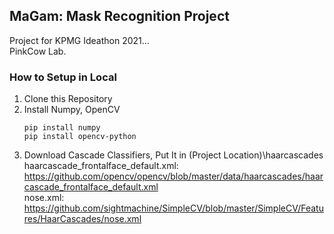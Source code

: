 ## MaGam: Mask Recognition Project
Project for KPMG Ideathon 2021...   
PinkCow Lab.

### How to Setup in Local
1. Clone this Repository
1. Install Numpy, OpenCV
    ```
    pip install numpy
    pip install opencv-python
    ```
1. Download Cascade Classifiers, Put It in (Project Location)\haarcascades
haarcascade_frontalface_default.xml: <https://github.com/opencv/opencv/blob/master/data/haarcascades/haarcascade_frontalface_default.xml>   
nose.xml: <https://github.com/sightmachine/SimpleCV/blob/master/SimpleCV/Features/HaarCascades/nose.xml>
